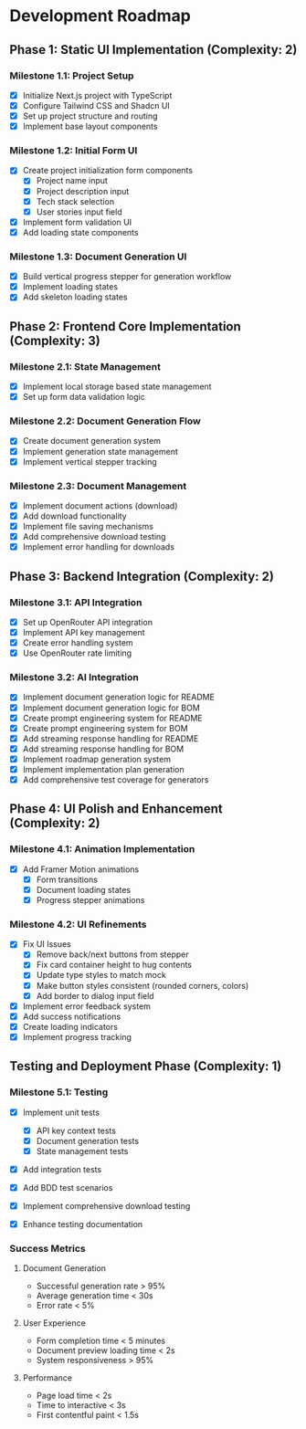 # Development Roadmap

## Phase 1: Static UI Implementation (Complexity: 2)

### Milestone 1.1: Project Setup
- [x] Initialize Next.js project with TypeScript
- [x] Configure Tailwind CSS and Shadcn UI
- [x] Set up project structure and routing
- [x] Implement base layout components

### Milestone 1.2: Initial Form UI
- [x] Create project initialization form components
  - [x] Project name input
  - [x] Project description input
  - [x] Tech stack selection
  - [x] User stories input field
- [x] Implement form validation UI
- [x] Add loading state components

### Milestone 1.3: Document Generation UI
- [x] Build vertical progress stepper for generation workflow
- [x] Implement loading states
- [x] Add skeleton loading states

## Phase 2: Frontend Core Implementation (Complexity: 3)

### Milestone 2.1: State Management
- [x] Implement local storage based state management
- [x] Set up form data validation logic

### Milestone 2.2: Document Generation Flow
- [x] Create document generation system
- [x] Implement generation state management
- [x] Implement vertical stepper tracking

### Milestone 2.3: Document Management
- [x] Implement document actions (download)
- [x] Add download functionality
- [x] Implement file saving mechanisms
- [x] Add comprehensive download testing
- [x] Implement error handling for downloads

## Phase 3: Backend Integration (Complexity: 2)

### Milestone 3.1: API Integration
- [x] Set up OpenRouter API integration
- [x] Implement API key management
- [x] Create error handling system
- [x] Use OpenRouter rate limiting

### Milestone 3.2: AI Integration
- [x] Implement document generation logic for README
- [x] Implement document generation logic for BOM
- [x] Create prompt engineering system for README
- [x] Create prompt engineering system for BOM
- [x] Add streaming response handling for README
- [x] Add streaming response handling for BOM
- [x] Implement roadmap generation system
- [x] Implement implementation plan generation
- [x] Add comprehensive test coverage for generators

## Phase 4: UI Polish and Enhancement (Complexity: 2)

### Milestone 4.1: Animation Implementation
- [x] Add Framer Motion animations
  - [x] Form transitions
  - [x] Document loading states
  - [x] Progress stepper animations

### Milestone 4.2: UI Refinements
- [x] Fix UI Issues
  - [x] Remove back/next buttons from stepper
  - [x] Fix card container height to hug contents
  - [x] Update type styles to match mock
  - [x] Make button styles consistent (rounded corners, colors)
  - [x] Add border to dialog input field
- [x] Implement error feedback system
- [x] Add success notifications
- [x] Create loading indicators
- [x] Implement progress tracking

## Testing and Deployment Phase (Complexity: 1)

### Milestone 5.1: Testing
- [x] Implement unit tests
  - [x] API key context tests
  - [x] Document generation tests
  - [x] State management tests
- [x] Add integration tests
- [x] Add BDD test scenarios
- [x] Implement comprehensive download testing
- [x] Enhance testing documentation


### Success Metrics
1. Document Generation
   - Successful generation rate > 95%
   - Average generation time < 30s
   - Error rate < 5%

2. User Experience
   - Form completion time < 5 minutes
   - Document preview loading time < 2s
   - System responsiveness > 95%

3. Performance
   - Page load time < 2s
   - Time to interactive < 3s
   - First contentful paint < 1.5s
